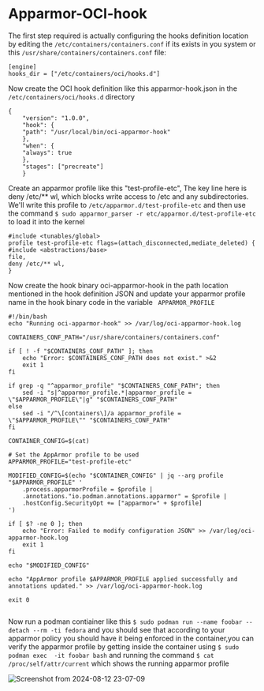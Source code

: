 # Apparmor-OCI-hook
The first step required is actually configuring the hooks definition location by editing the ```/etc/containers/containers.conf``` if its exists in you system or this ```/usr/share/containers/containers.conf``` file:
```
[engine]
hooks_dir = ["/etc/containers/oci/hooks.d"]
```
Now create the OCI hook definition like this apparmor-hook.json in the ```/etc/containers/oci/hooks.d``` directory
```
{
    "version": "1.0.0",
    "hook": {
    "path": "/usr/local/bin/oci-apparmor-hook"
    },
    "when": {
    "always": true
    },
    "stages": ["precreate"]
    }
```
Create an apparmor profile like this "test-profile-etc",
The key line here is deny /etc/** wl, which blocks write access to /etc and any subdirectories. We'll write this profile to ```/etc/apparmor.d/test-profile-etc``` and then use the command ```$ sudo apparmor_parser -r etc/apparmor.d/test-profile-etc``` to load it into the kernel 

```
#include <tunables/global>
profile test-profile-etc flags=(attach_disconnected,mediate_deleted) {
#include <abstractions/base>
file,
deny /etc/** wl,
}
```
Now create the hook binary oci-apparmor-hook in the path location mentioned in the hook definition JSON and update your apparmor profile name in the hook binary code in the variable ``` APPARMOR_PROFILE```
```
#!/bin/bash
echo "Running oci-apparmor-hook" >> /var/log/oci-apparmor-hook.log

CONTAINERS_CONF_PATH="/usr/share/containers/containers.conf"

if [ ! -f "$CONTAINERS_CONF_PATH" ]; then
    echo "Error: $CONTAINERS_CONF_PATH does not exist." >&2
    exit 1
fi

if grep -q "^apparmor_profile" "$CONTAINERS_CONF_PATH"; then
    sed -i "s|^apparmor_profile.*|apparmor_profile = \"$APPARMOR_PROFILE\"|g" "$CONTAINERS_CONF_PATH"
else
    sed -i "/^\[containers\]/a apparmor_profile = \"$APPARMOR_PROFILE\"" "$CONTAINERS_CONF_PATH"
fi

CONTAINER_CONFIG=$(cat)

# Set the AppArmor profile to be used
APPARMOR_PROFILE="test-profile-etc"

MODIFIED_CONFIG=$(echo "$CONTAINER_CONFIG" | jq --arg profile "$APPARMOR_PROFILE" '
    .process.apparmorProfile = $profile |
    .annotations."io.podman.annotations.apparmor" = $profile |
    .hostConfig.SecurityOpt += ["apparmor=" + $profile]
')

if [ $? -ne 0 ]; then
    echo "Error: Failed to modify configuration JSON" >> /var/log/oci-apparmor-hook.log
    exit 1
fi

echo "$MODIFIED_CONFIG"

echo "AppArmor profile $APPARMOR_PROFILE applied successfully and annotations updated." >> /var/log/oci-apparmor-hook.log

exit 0


```
Now run a podman contiainer like this
``` $ sudo podman run --name foobar --detach --rm -ti fedora ``` and you should see that according to your apparmor policy you should have it being enforced in the container,you can verify the apparmor profile by getting inside the container using
``` $ sudo podman exec  -it foobar bash ```  and running the command ``` $ cat /proc/self/attr/current ``` which shows the running apparmor profile

![Screenshot from 2024-08-12 23-07-09](https://github.com/user-attachments/assets/58b95e74-5dbc-47d6-bedb-963589cf2c15)
